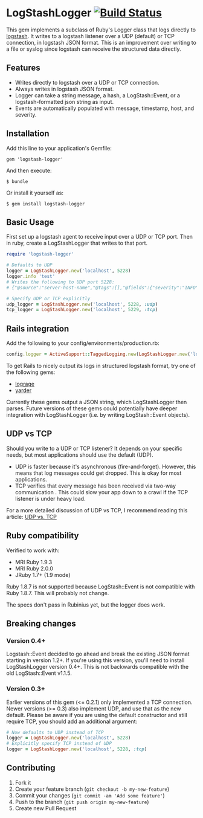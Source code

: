 # LogStashLogger [![Build Status](https://travis-ci.org/dwbutler/logstash-logger.png?branch=master)](https://travis-ci.org/dwbutler/logstash-logger)

This gem implements a subclass of Ruby's Logger class that logs directly to [logstash](http://logstash.net).
It writes to a logstash listener over a UDP (default) or TCP connection, in logstash JSON format. This is an improvement over
writing to a file or syslog since logstash can receive the structured data directly.

## Features

* Writes directly to logstash over a UDP or TCP connection.
* Always writes in logstash JSON format.
* Logger can take a string message, a hash, a LogStash::Event, or a logstash-formatted json string as input.
* Events are automatically populated with message, timestamp, host, and severity.

## Installation

Add this line to your application's Gemfile:

    gem 'logstash-logger'

And then execute:

    $ bundle

Or install it yourself as:

    $ gem install logstash-logger

## Basic Usage

First set up a logstash agent to receive input over a UDP or TCP port.
Then in ruby, create a LogStashLogger that writes to that port.

```ruby
require 'logstash-logger'

# Defaults to UDP
logger = LogStashLogger.new('localhost', 5228)
logger.info 'test'
# Writes the following to UDP port 5228:
# {"@source":"server-host-name","@tags":[],"@fields":{"severity":"INFO"},"@message":"test","@timestamp":"2013-04-08T18:56:23.767273+00:00"}

# Specify UDP or TCP explicitly
udp_logger = LogStashLogger.new('localhost', 5228, :udp)
tcp_logger = LogStashLogger.new('localhost', 5229, :tcp)
```

## Rails integration

Add the following to your config/environments/production.rb:

```ruby
config.logger = ActiveSupport::TaggedLogging.new(LogStashLogger.new('localhost', 5228))
```

To get Rails to nicely output its logs in structured logstash format, try one of the following gems:

* [lograge](https://github.com/roidrage/lograge)
* [yarder](https://github.com/rurounijones/yarder)

Currently these gems output a JSON string, which LogStashLogger then parses.
Future versions of these gems could potentially have deeper integration with LogStashLogger (i.e. by writing LogStash::Event objects).

## UDP vs TCP
Should you write to a UDP or TCP listener? It depends on your specific needs, but most applications should use the default (UDP).

* UDP is faster because it's asynchronous (fire-and-forget). However, this means that log messages could get dropped. This is okay for most applications.
* TCP verifies that every message has been received via two-way communication . This could slow your app down to a crawl if the TCP listener is under heavy load.

For a more detailed discussion of UDP vs TCP, I recommend reading this article: [UDP vs. TCP](http://gafferongames.com/networking-for-game-programmers/udp-vs-tcp/)

## Ruby compatibility

Verified to work with:

* MRI Ruby 1.9.3
* MRI Ruby 2.0.0
* JRuby 1.7+ (1.9 mode)

Ruby 1.8.7 is not supported because LogStash::Event is not compatible with Ruby 1.8.7. This will probably not change.

The specs don't pass in Rubinius yet, but the logger does work.

## Breaking changes

### Version 0.4+
Logstash::Event decided to go ahead and break the existing JSON format starting in version 1.2+. If you're using this version, you'll need to install
LogStashLogger version 0.4+. This is not backwards compatible with the old LogStash::Event v1.1.5.

### Version 0.3+
Earlier versions of this gem (<= 0.2.1) only implemented a TCP connection. Newer versions (>= 0.3) also implement UDP, and use that as the new default.
Please be aware if you are using the default constructor and still require TCP, you should add an additional argument:

```ruby
# Now defaults to UDP instead of TCP
logger = LogStashLogger.new('localhost', 5228)
# Explicitly specify TCP instead of UDP
logger = LogStashLogger.new('localhost', 5228, :tcp)
```

## Contributing

1. Fork it
2. Create your feature branch (`git checkout -b my-new-feature`)
3. Commit your changes (`git commit -am 'Add some feature'`)
4. Push to the branch (`git push origin my-new-feature`)
5. Create new Pull Request
